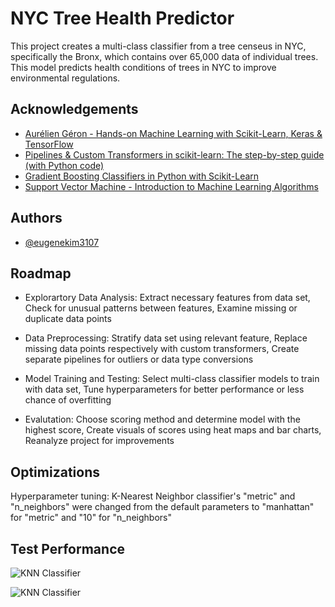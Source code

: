 
# NYC Tree Health Predictor

This project creates a multi-class classifier from a
tree censeus in NYC, specifically the Bronx, which contains
over 65,000 data of individual trees. This model
predicts health conditions of trees in NYC to improve 
environmental regulations.


## Acknowledgements

 - [Aurélien Géron - Hands-on Machine Learning with Scikit-Learn, Keras & TensorFlow](https://github.com/ageron/handson-ml2)
 - [Pipelines & Custom Transformers in scikit-learn: The step-by-step guide (with Python code)](https://towardsdatascience.com/pipelines-custom-transformers-in-scikit-learn-the-step-by-step-guide-with-python-code-4a7d9b068156)
 - [Gradient Boosting Classifiers in Python with Scikit-Learn](https://stackabuse.com/gradient-boosting-classifiers-in-python-with-scikit-learn/)
 - [Support Vector Machine - Introduction to Machine Learning Algorithms](https://towardsdatascience.com/support-vector-machine-introduction-to-machine-learning-algorithms-934a444fca47)

## Authors

- [@eugenekim3107](https://www.github.com/eugenekim3107)


## Roadmap

- Explorartory Data Analysis: Extract necessary features from data set, Check for unusual patterns between features, Examine missing or duplicate data points

- Data Preprocessing: Stratify data set using relevant feature, Replace missing data points respectively with custom transformers, Create separate pipelines for outliers or data type conversions

- Model Training and Testing: Select multi-class classifier models to train with data set, Tune hyperparameters for better performance or less chance of overfitting

- Evalutation: Choose scoring method and determine model with the highest score, Create visuals of scores using heat maps and bar charts, Reanalyze project for improvements


## Optimizations

Hyperparameter tuning: K-Nearest Neighbor classifier's "metric" and "n_neighbors" were changed from the default parameters to "manhattan" for "metric" and "10" for "n_neighbors"

## Test Performance

![KNN Classifier](https://i.postimg.cc/VLpzsyvb/Screen-Shot-2022-01-27-at-4-12-49-PM.png)

![KNN Classifier](https://i.postimg.cc/V6f8ZmG2/Screen-Shot-2022-01-27-at-4-12-55-PM.png)